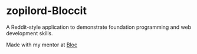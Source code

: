 # zopilord-Bloccit

A Reddit-style application to demonstrate foundation programming and web development skills.

Made with my mentor at [Bloc](http://bloc.io)